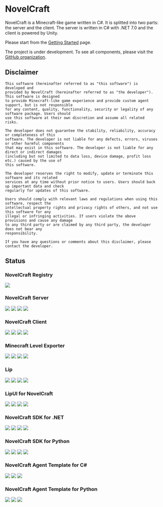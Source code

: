 # NovelCraft

NovelCraft is a Minecraft-like game written in C#. It is splitted into two parts: the server and the client. The server is written in C# with .NET 7.0 and the client is powered by Unity.

Please start from the [Getting Started](/getting_started.md) page.

The project is under development. To see all components, please visit the [GitHub organization](https://github.com/NovelCraft).

## Disclaimer

```
This software (hereinafter referred to as "this software") is developed and 
provided by NovelCraft (hereinafter referred to as "the developer"). This software is designed 
to provide Minecraft-like game experience and provide custom agent support, but is not responsible
for any content, quality, functionality, security or legality of any software package. Users should
use this software at their own discretion and assume all related risks.

The developer does not guarantee the stability, reliability, accuracy or completeness of this 
software. The developer is not liable for any defects, errors, viruses or other harmful components 
that may exist in this software. The developer is not liable for any direct or indirect damages 
(including but not limited to data loss, device damage, profit loss etc.) caused by the use of 
this software.

The developer reserves the right to modify, update or terminate this software and its related 
services at any time without prior notice to users. Users should back up important data and check 
regularly for updates of this software.

Users should comply with relevant laws and regulations when using this software, respect the 
intellectual property rights and privacy rights of others, and not use this software for any 
illegal or infringing activities. If users violate the above provisions and cause any damage 
to any third party or are claimed by any third party, the developer does not bear any 
responsibility.

If you have any questions or comments about this disclaimer, please contact the developer.
```

## Status

### NovelCraft Registry

![](https://img.shields.io/github/actions/workflow/status/NovelCraft/Registry/generate.yml?style=for-the-badge&label=generate)

### NovelCraft Server

![](https://img.shields.io/github/license/NovelCraft/Server?style=for-the-badge&label=license)
![](https://img.shields.io/github/v/release/NovelCraft/Server?label=release&style=for-the-badge)
![](https://img.shields.io/github/actions/workflow/status/NovelCraft/Server/build.yml?style=for-the-badge&label=build)
![](https://img.shields.io/github/actions/workflow/status/NovelCraft/Server/publish.yml?style=for-the-badge&label=publish)

### NovelCraft Client

![](https://img.shields.io/github/license/NovelCraft/Client?style=for-the-badge&label=license)
![](https://img.shields.io/github/v/release/NovelCraft/Client?label=release&style=for-the-badge)
![](https://img.shields.io/github/actions/workflow/status/NovelCraft/Client/build.yml?style=for-the-badge&label=build)
![](https://img.shields.io/github/actions/workflow/status/NovelCraft/Client/publish.yml?style=for-the-badge&label=publish)

### Minecraft Level Exporter

![](https://img.shields.io/github/license/NovelCraft/MinecraftLevelExporter?style=for-the-badge&label=license)
![](https://img.shields.io/github/v/release/NovelCraft/MinecraftLevelExporter?label=release&style=for-the-badge)
![](https://img.shields.io/github/actions/workflow/status/NovelCraft/MinecraftLevelExporter/build.yml?style=for-the-badge&label=build)
![](https://img.shields.io/github/actions/workflow/status/NovelCraft/MinecraftLevelExporter/publish.yml?style=for-the-badge&label=publish)

### Lip

![](https://img.shields.io/github/license/LipPkg/Lip?style=for-the-badge&label=license)
![](https://img.shields.io/github/v/release/LipPkg/Lip?label=release&style=for-the-badge)
![](https://img.shields.io/github/actions/workflow/status/LipPkg/Lip/build.yml?style=for-the-badge&label=build)
![](https://img.shields.io/github/actions/workflow/status/LipPkg/Lip/publish.yml?style=for-the-badge&label=publish)

### LipUI for NovelCraft

![](https://img.shields.io/github/license/NovelCraft/LipUI?style=for-the-badge&label=license)
![](https://img.shields.io/github/v/release/NovelCraft/LipUI?label=release&style=for-the-badge)
![](https://img.shields.io/github/actions/workflow/status/NovelCraft/LipUI/build.yml?style=for-the-badge&label=build)
![](https://img.shields.io/github/actions/workflow/status/NovelCraft/LipUI/publish.yml?style=for-the-badge&label=publish)

### NovelCraft SDK for .NET

![](https://img.shields.io/github/license/NovelCraft/SDK-DotNet?style=for-the-badge&label=license)
![](https://img.shields.io/github/v/release/NovelCraft/SDK-DotNet?label=release&style=for-the-badge)
![](https://img.shields.io/github/actions/workflow/status/NovelCraft/SDK-DotNet/build.yml?style=for-the-badge&label=build)
![](https://img.shields.io/github/actions/workflow/status/NovelCraft/SDK-DotNet/publish.yml?style=for-the-badge&label=publish)

### NovelCraft SDK for Python

![](https://img.shields.io/github/license/NovelCraft/SDK-Python?style=for-the-badge&label=license)
![](https://img.shields.io/github/v/release/NovelCraft/SDK-Python?label=release&style=for-the-badge)
![](https://img.shields.io/github/actions/workflow/status/NovelCraft/SDK-Python/build.yml?style=for-the-badge&label=build)
![](https://img.shields.io/github/actions/workflow/status/NovelCraft/SDK-Python/publish.yml?style=for-the-badge&label=publish)

### NovelCraft Agent Template for C#

![](https://img.shields.io/github/license/NovelCraft/AgentTemplate-CSharp?style=for-the-badge&label=license)
![](https://img.shields.io/github/v/release/NovelCraft/AgentTemplate-CSharp?label=release&style=for-the-badge)
![](https://img.shields.io/github/actions/workflow/status/NovelCraft/AgentTemplate-CSharp/build.yml?style=for-the-badge&label=build)

### NovelCraft Agent Template for Python

![](https://img.shields.io/github/license/NovelCraft/AgentTemplate-Python?style=for-the-badge&label=license)
![](https://img.shields.io/github/v/release/NovelCraft/AgentTemplate-Python?label=release&style=for-the-badge)
![](https://img.shields.io/github/actions/workflow/status/NovelCraft/AgentTemplate-Python/build.yml?style=for-the-badge&label=build)
